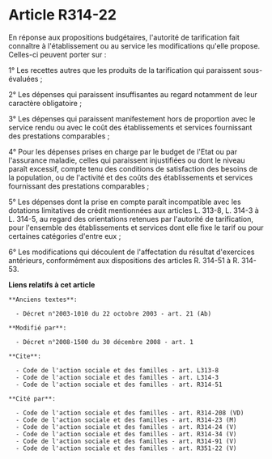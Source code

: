 # Article R314-22

En réponse aux propositions budgétaires, l'autorité de tarification fait connaître à l'établissement ou au service les
modifications qu'elle propose. Celles-ci peuvent porter sur : 

1° Les recettes autres que les produits de la tarification qui paraissent sous-évaluées ; 

2° Les dépenses qui paraissent insuffisantes au regard notamment de leur caractère obligatoire ; 

3° Les dépenses qui paraissent manifestement hors de proportion avec le service rendu ou avec le coût des établissements et
services fournissant des prestations comparables ; 

4° Pour les dépenses prises en charge par le budget de l'Etat ou par l'assurance maladie, celles qui paraissent injustifiées
ou dont le niveau paraît excessif, compte tenu des conditions de satisfaction des besoins de la population, ou de l'activité
et des coûts des établissements et services fournissant des prestations comparables ; 

5° Les dépenses dont la prise en compte paraît incompatible avec les dotations limitatives de crédit mentionnées aux articles
L. 313-8, 
L. 314-3 à L. 314-5, au regard des orientations retenues par l'autorité de tarification, pour l'ensemble des établissements
et services dont elle fixe le tarif ou pour certaines catégories d'entre eux ; 

6° Les modifications qui découlent de l'affectation du résultat d'exercices antérieurs, conformément aux dispositions des
articles R. 314-51 à R. 314-53.

**Liens relatifs à cet article**

	**Anciens textes**:

	  - Décret n°2003-1010 du 22 octobre 2003 - art. 21 (Ab)

	**Modifié par**:

	  - Décret n°2008-1500 du 30 décembre 2008 - art. 1

	**Cite**:

	  - Code de l'action sociale et des familles - art. L313-8
	  - Code de l'action sociale et des familles - art. L314-3
	  - Code de l'action sociale et des familles - art. R314-51

	**Cité par**:

	  - Code de l'action sociale et des familles - art. R314-208 (VD)
	  - Code de l'action sociale et des familles - art. R314-23 (M)
	  - Code de l'action sociale et des familles - art. R314-24 (V)
	  - Code de l'action sociale et des familles - art. R314-34 (V)
	  - Code de l'action sociale et des familles - art. R314-91 (V)
	  - Code de l'action sociale et des familles - art. R351-22 (V)
